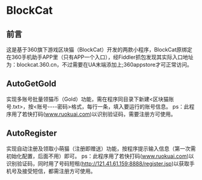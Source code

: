 # BlockCat

## 前言
这是基于360旗下游戏区块猫（BlockCat）开发的两款小程序，BlockCat原绑定在360手机助手APP里（只有APP一个入口），经Fiddler抓包发现其实际入口地址为：blockcat.360.cn，不过需要在UA末端添加上;360appstore才可正常访问。

## AutoGetGold
实现多账号批量领猫币（Gold）功能，需在程序同目录下新建<区块猫账号.txt>，按<账号----密码>格式，每行一条，填入要运行的账号信息。
ps：此程序用了若快打码(www.ruokuai.com)以识别验证码，需要注册方可使用。

## AutoRegister
实现自动注册及领取小萌猫（注册即赠送）功能，按程序提示输入信息（第一次需初始化配置，后面不用）即可。
ps：此程序用了若快打码(www.ruokuai.com)以识别验证码，同时用了号码短租(http://121.41.61.159:8888/register.jsp)以获取手机号及接受短信，都需注册方可使用。
